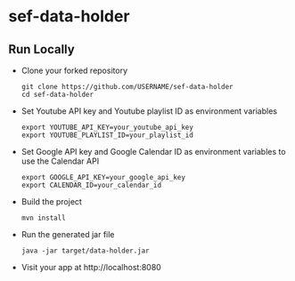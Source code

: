 # sef-data-holder
## Run Locally

- Clone your forked repository
    ```
    git clone https://github.com/USERNAME/sef-data-holder
    cd sef-data-holder
    ```
- Set Youtube API key and Youtube playlist ID as environment variables
    ```
    export YOUTUBE_API_KEY=your_youtube_api_key
    export YOUTUBE_PLAYLIST_ID=your_playlist_id
    ```
- Set Google API key and Google Calendar ID as environment variables to use the Calendar API
    ```
    export GOOGLE_API_KEY=your_google_api_key
    export CALENDAR_ID=your_calendar_id
    ```

- Build the project
    ```
    mvn install
    ```
- Run the generated jar file
    ```
    java -jar target/data-holder.jar
    ```
- Visit your app at http://localhost:8080
